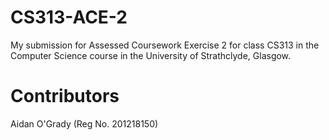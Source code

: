 CS313-ACE-2
===========

My submission for Assessed Coursework Exercise 2 for class CS313 in the Computer
Science course in the University of Strathclyde, Glasgow.


Contributors
============

Aidan O'Grady (Reg No. 201218150)
